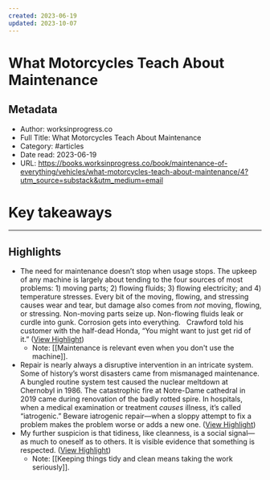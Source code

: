 ```yaml
---
created: 2023-06-19
updated: 2023-10-07
---
```

# What Motorcycles Teach About Maintenance

## Metadata
- Author: worksinprogress.co
- Full Title: What Motorcycles Teach About Maintenance
- Category: #articles
- Date read: 2023-06-19
- URL: https://books.worksinprogress.co/book/maintenance-of-everything/vehicles/what-motorcycles-teach-about-maintenance/4?utm_source=substack&utm_medium=email
# Key takeaways

---

## Highlights
- The need for maintenance doesn’t stop when usage stops. The upkeep of any machine is largely about tending to the four sources of most problems: 1) moving parts; 2) flowing fluids; 3) flowing electricity; and 4) temperature stresses. Every bit of the moving, flowing, and stressing causes wear and tear, but damage also comes from *not* moving, flowing, or stressing. Non-moving parts seize up. Non-flowing fluids leak or curdle into gunk. Corrosion gets into everything.   Crawford told his customer with the half-dead Honda, “You might want to just get rid of it.” ([View Highlight](https://read.readwise.io/read/01h39z1tet9hm4fr5h6ban7tft))
    - Note: [[Maintenance is relevant even when you don't use the machine]].
- Repair is nearly always a disruptive intervention in an intricate system. Some of history’s worst disasters came from mismanaged maintenance. A bungled routine system test caused the nuclear meltdown at Chernobyl in 1986. The catastrophic fire at Notre-Dame cathedral in 2019 came during renovation of the badly rotted spire. In hospitals, when a medical examination or treatment *causes* illness, it’s called “iatrogenic.” Beware iatrogenic repair—when a sloppy attempt to fix a problem makes the problem worse or adds a new one. ([View Highlight](https://read.readwise.io/read/01h39z7qas9erxwzsbb9rg0amt))
- My further suspicion is that tidiness, like cleanness, is a social signal—as much to oneself as to others. It is visible evidence that something is respected. ([View Highlight](https://read.readwise.io/read/01h39zdpmsnzr1jqaxbgsgw3b7))
    - Note: [[Keeping things tidy and clean means taking the work seriously]].
